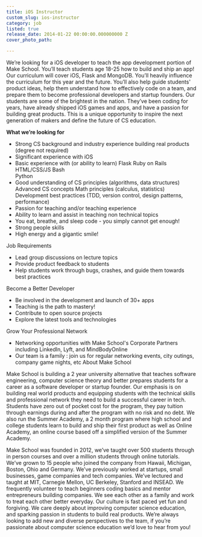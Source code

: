 ```yaml
---
title: iOS Instructor
custom_slug: ios-instructor
category: job
listed: true
release_date: 2014-01-22 00:00:00.000000000 Z
cover_photo_path: 

---
```

We’re looking for a iOS developer to teach the app development portion of Make School. You’ll teach students age 18-25 how to build and ship an app! Our curriculum will cover iOS, Flask and MongoDB. You’ll heavily influence the curriculum for this year and the future. You’ll also help guide students' product ideas, help them understand how to effectively code on a team, and prepare them to become professional developers and startup founders.
Our students are some of the brightest in the nation. They’ve been coding for years, have already shipped iOS games and apps, and have a passion for building great products. This is a unique opportunity to inspire the next generation of makers and define the future of CS education.

<b>What we’re looking for</b>

- Strong CS background and industry experience building real products (degree not required)
- Significant experience with iOS
- Basic experience with (or ability to learn)
     Flask 
     Ruby on Rails 
     HTML/CSS/JS 
     Bash  
     Python 
- Good understanding of
     CS principles (algorithms, data structures)
     Advanced CS concepts
     Math principles (calculus, statistics)
     Development best practices (TDD, version control, design patterns, performance)
- Passion for teaching and/or teaching experience
- Ability to learn and assist in teaching non technical topics
- You eat, breathe, and sleep code - you simply cannot get enough!
- Strong people skills
- High energy and a gigantic smile!

Job Requirements

- Lead group discussions on lecture topics
- Provide product feedback to students
- Help students work through bugs, crashes, and guide them towards best practices

Become a Better Developer

- Be involved in the development and launch of 30+ apps
- Teaching is the path to mastery!
- Contribute to open source projects
- Explore the latest tools and technologies

Grow Your Professional Network

- Networking opportunities with Make School's Corporate Partners including LinkedIn, Lyft, and MindBodyOnline
- Our team is a family : join us for regular networking events, city outings, company game nights, etc
About Make School


Make School is building a 2 year university alternative that teaches software engineering, computer science theory and better prepares students for a career as a software developer or startup founder. Our emphasis is on building real world products and equipping students with the technical skills and professional network they need to build a successful career in tech. Students have zero out of pocket cost for the program, they pay tuition through earnings during and after the program with no risk and no debt. We also run the Summer Academy, a 2 month program where high school and college students learn to build and ship their first product as well as Online Academy, an online course based off a simplified version of the Summer Academy.


Make School was founded in 2012, we’ve taught over 500 students through in person courses and over a million students through online tutorials. We’ve grown to 15 people who joined the company from Hawaii, Michigan, Boston, Ohio and Germany. We’ve previously worked at startups, small businesses, game companies and tech companies. We’ve lectured and taught at MIT, Carnegie Mellon, UC Berkeley, Stanford and INSEAD. We frequently volunteer to teach beginners coding basics and mentor entrepreneurs building companies. We see each other as a family and work to treat each other better everyday. Our culture is fast paced yet fun and forgiving. We care deeply about improving computer science education, and sparking passion in students to build real products. We’re always looking to add new and diverse perspectives to the team, if you’re passionate about computer science education we’d love to hear from you!
